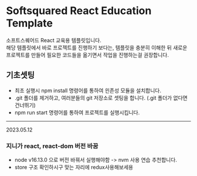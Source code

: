 # Softsquared React Education Template

소프트스퀘어드 React 교육용 템플릿입니다.  
해당 템플릿에서 바로 프로젝트를 진행하기 보다는, 템플릿을 충분히 이해한 뒤 새로운 프로젝트를 만들어 필요한 코드들을 옮기면서 작업을 진행하는걸 권장합니다.


## 기초셋팅
- 최초 실행시 npm install 명령어를 통하여 읜존성 모듈을 설치합니다.
- .git 폴더를 제거하고, 여러분들의 git 저장소로 셋팅을 합니다. (.git 폴더가 없다면 건너뛰기)
- npm run start 명령어를 통하여 프로젝트를 실행시킵니다.

---
2023.05.12

### 지니가 react, react-dom 버전 바꿈

- node v16.13.0 으로 버전 바꿔서 실행해야함 -> nvm 사용 연습 추천합니다.
- store 구조 확인하시구 맞는 자리에 redux사용해보세용
